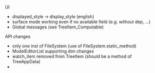 UI
* displayed_style -> display_style (english)
* surface mode working even if no available field (e.g. without dep, ...)
* Global messages (see TreeItem_Computable)


API changes
* only one inst of FileSystem (use of FileSystem.static_method)
* ModelEditorList supporting dim changes
* watch_item removed from TreeItem (should be a method of TreeAppData)
* 


